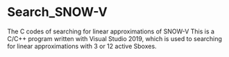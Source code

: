 # Search_SNOW-V
The C codes of searching for linear approximations of SNOW-V
This is a C/C++ program written with Visual Studio 2019,
which is used to searching for linear approximations with 3 or 12 active Sboxes.

